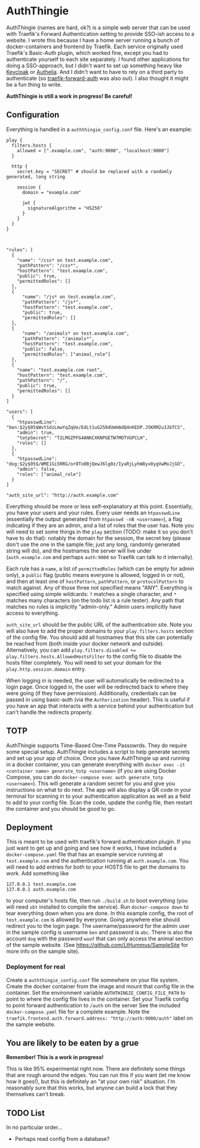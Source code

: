# AuthThingie

AuthThingie (names are hard, ok?) is a simple web server that can be used with Traefik's Forward Authentication setting to provide SSO-ish access to a website. I wrote this because I have a home server running a bunch of docker-containers and frontend by Traefik. Each service originally used Traefik's Basic-Auth plugin, which worked fine, except you had to authenticate yourself to each site separately. I found other applications for doing a SSO-approach, but I didn't want to set up something heavy like [Keycloak](https://www.keycloak.org/) or [Authelia](https://www.authelia.com/). And I didn't want to have to rely on a third party to authenticate (so [traefik-forward-auth](https://github.com/thomseddon/traefik-forward-auth) was also out). I also thought it might be a fun thing to write.

**AuthThingie is still a work in progress! Be careful!**

## Configuration

Everything is handled in a `auththingie_config.conf` file. Here's an example:

```hocon
play {
  filters.hosts {
    allowed = [".example.com", "auth:9000", "localhost:9000"]
  }

  http {
    secret.key = "SECRET" # should be replaced with a randomly generated, long string

    session {
      domain = "example.com"

      jwt {
        signatureAlgorithm = "HS256"
      }
    }
  }
}



"rules": [
  {
    "name": "/css* on test.example.com",
    "pathPattern": "/css*",
    "hostPattern": "test.example.com",
    "public": true,
    "permittedRoles": []
  },
  {
      "name": "/js* on test.example.com",
      "pathPattern": "/js*",
      "hostPattern": "test.example.com",
      "public": true,
      "permittedRoles": []
  },
  {
      "name": "/animals* on test.example.com",
      "pathPattern": "/animals*",
      "hostPattern": "test.example.com",
      "public": false,
      "permittedRoles": ["animal_role"]
  },
  {
    "name": "test.example.com root",
    "hostPattern": "test.example.com",
    "pathPattern": "/",
    "public": true,
    "permittedRoles": []
  }
]

"users": [
  {
    "htpasswdLine": "ben:$2y$05$WvtSdzLmwYqZqUe/EdLt1uG250dUmHAdQ4nKEDP.J5KRM2u3JbTCS",
    "admin": true,
    "totpSecret": "T2LMGZPFG4ANKCXKNPGETW7MOTVGPCLH",
    "roles": []
  },
  {
    "htpasswdLine": "dog:$2y$05$/WME1Gi5RRG/or8To0BjQewJ6lg0z/IyaRjLyhW8yx0ygVwMoJjGO",
    "admin": false,
    "roles": ["animal_role"]
  }
]

"auth_site_url": "http://auth.example.com"
``` 

Everything should be more or less self-explanatory at this point. Essentially, you have your users and your rules. Every user needs an `htpasswdLine` (essentially the output generated from `htpasswd -nB <username>`), a flag indicating if they are an admin, and a list of roles that the user has. Note you will need to set some things in the `play` section (TODO: make it so you don't have to do that): notably the domain for the session, the secret key (please don't use the one in the sample file; just any long, randomly generated string will do), and the hostnames the server will live under (`auth.example.com` and perhaps `auth:9000` so Traefik can talk to it internally). 

Each rule has a `name`, a list of `permittedRoles` (which can be empty for admin only), a `public` flag (public means everyone is allowed, logged in or not), and then at least one of `hostPattern`, `pathPattern`, or `protocolPattern` to match against. Any of those three not specified means "ANY". Everything is specified using simple wildcards: `?` matches a single character, and `*` matches many characters (on the todo list is a rule tester). Any path that matches no rules is implicitly "admin-only." Admin users implicitly have access to everything.

`auth_site_url` should be the public URL of the authentication site. Note you will also have to add the proper domains to your `play.filters.hosts` section of the config file. You should add all hostnames that this site can potentially be reached from (both inside your docker network and outside). Alternatively, you can add `play.filters.disabled += play.filters.hosts.AllowedHostsFilter` to the config file to disable the hosts filter completely. You will need to set your domain for the `play.http.session.domain` entry.

When logging in is needed, the user will automatically be redirected to a login page. Once logged in, the user will be redirected back to where they were going (if they have permission). Additionally, credentials can be passed in using basic-auth (via the `Authorization` header). This is useful if you have an app that interacts with a service behind your authentication but can't handle the redirects properly.

## TOTP

AuthThingie supports Time-Based One-Time Passowrds. They do require some special setup. AuthThingie includes a script to help generate secrets and set up your app of choice. Once you have AuthThingie up and running in a docker container, you can generate everything with `docker exec -it <container name> generate_totp <username>` (if you are using Docker Compose, you can do `docker-compose exec auth generate_totp <username>`). This will generate a random secret for you and give you instructions on what to do next. The app will also display a QR code in your terminal for scanning in to your authentication application as well as a field to add to your config file. Scan the code, update the config file, then restart the container and you should be good to go.

## Deployment

This is meant to be used with traefik's forward authentication plugin. If you just want to get up and going and see how it works, I have included a `docker-compose.yaml` file that has an example service running at `test.example.com` and the authentication running at `auth.example.com`. You will need to add entries for both to your HOSTS file to get the domains to work. Add something like

```
127.0.0.1 test.example.com
127.0.0.1 auth.example.com
```

to your computer's hosts file, then run `./build.sh` to boot everything (you will need `sbt` installed to compile the service). Run `docker-compose down` to tear everything down when you are done. In this example config, the root of `test.example.com` is allowed by everyone. Going anywhere else should redirect you to the login page. The username/password for the admin user in the sample config is username `ben` and password is `abc`. There is also the account `dog` with the password `woof` that can only access the animal section of the sample website. (See https://github.com/LtHummus/SampleSite for more info on the sample site).

### Deployment for real

Create a `auththingie_config.conf` file somewhere on your file system. Create the docker container from the image and mount that config file in the container. Set the environment variable `AUTHTHINGIE_CONFIG_FILE_PATH` to point to where the config file lives in the container. Set your Traefik config to point forward authentication to `/auth` on the server See the included `docker-compose.yaml` file for a complete example. Note the `traefik.frontend.auth.forward.address: "http://auth:9000/auth"` label on the sample website.

## You are likely to be eaten by a grue
**Remember! This is a work in progress!**
 
This is like 95% experimental right now. There are definitely some things that are rough around the edges. You can run this if you want (let me know how it goes!), but this is definitely an "at your own risk" situation. I'm reasonably sure that this works, but anyone can build a lock that they themselves can't break.

## TODO List

In no particular order...

* Perhaps read config from a database?
